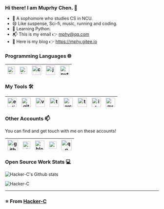 <!--
<div align="center">
  <img alt="loading" src="https://s1.ax1x.com/2020/08/09/aTnhJe.gif"/>
</div>
--->

### Hi there! I am Muprhy Chen.  👋 
- 🧑 A sophomore who studies CS in NCU.
- 😄 Like suspense, Sci-fi, music, running and coding.
- 🚀 Learning Python.
- 📬 This is my email 👉 mphy@qq.com
- 📙 Here is my blog 👉 https://mphy.gitee.io

### Programming Languages 🌐

|<img src="https://s1.ax1x.com/2020/08/02/atPoGR.jpg" alt="js logo" width="24">|<img src="https://s1.ax1x.com/2020/08/02/atPZgx.jpg" alt="html5 logo" width="24">|<img src="https://s1.ax1x.com/2020/08/02/atPB5j.jpg" alt="css3 logo" width="30">| [<img src="https://s1.ax1x.com/2020/08/02/aYbPW4.jpg" alt="java logo" width="30">](https://www.java.com) | [<img src="https://s1.ax1x.com/2020/08/03/aaEALn.jpg" alt="python logo" width="30">](https://www.python.org/)|
|---|---|---|---|---|

### My Tools 🛠️

| [<img src="https://s1.ax1x.com/2020/08/02/aYbj9e.png" alt="eclipse logo" width="30">](https://www.eclipse.org) | [<img src="https://s1.ax1x.com/2020/08/03/aaE6TP.jpg" alt="git logo" width="30">](https://git-scm.com/) | [<img src="https://s1.ax1x.com/2020/08/03/aaE1y9.jpg" alt="vscode logo" width="30">](https://code.visualstudio.com/) | [<img src="https://s1.ax1x.com/2020/08/02/aYqKH0.jpg" alt="terminal logo" width="30">](https://docs.microsoft.com/en-us/windows/terminal)|<img src="https://s1.ax1x.com/2020/08/24/dB707q.jpg" alt="wsl ubuntu" width="30" />|[<img src="https://s1.ax1x.com/2020/08/02/aYqRbt.jpg" alt="typora logo" width="30">](https://typora.io)|[<img src="https://s1.ax1x.com/2020/08/02/atCPfI.jpg" alt="idea logo" width="30">](https://www.jetbrains.com/idea/)|<img src="https://s1.ax1x.com/2020/08/03/aaeqtP.jpg" alt="pycharm logo" width="30">|
|---|---|---|---|---|---|---|---|

### Other Accounts 📫

You can find and get touch with me on these accounts!

| [<img src="https://s1.ax1x.com/2020/08/03/aaVZXd.jpg" alt="github logo" width="34">](https://github.com/Hacker-C) | [<img src="https://s1.ax1x.com/2020/08/02/aYLirR.jpg" alt="zhihu logo" width="24">](https://www.zhihu.com/people/ai-xiao-xi-19) | [<img src="https://s1.ax1x.com/2020/08/02/aYLbWD.jpg" alt="blog logo" width="30">](https://mphy.gitee.io)| [<img src="https://s1.ax1x.com/2020/08/02/aYOdfO.jpg" alt="notion logo" width="24">](https://www.notion.so/Murphy-Home-6b4fa83a12904c959da80c0b62ecdd47) | [<img src="https://s1.ax1x.com/2020/08/02/aYOc7t.jpg" alt="qq logo" width="34">](https://s1.ax1x.com/2020/08/02/aYXE9O.jpg)|
|---|---|---|---|---|


### Open Source Work Stats 💻

![Hacker-C's Github stats](https://github-readme-stats.vercel.app/api?username=Hacker-C&show_icons=true)

<img src="https://komarev.com/ghpvc/?username=Hacker-C" alt="Hacker-C" /> 

---

### ⭐ From [Hacker-C](https://github.com/Hacker-C)
